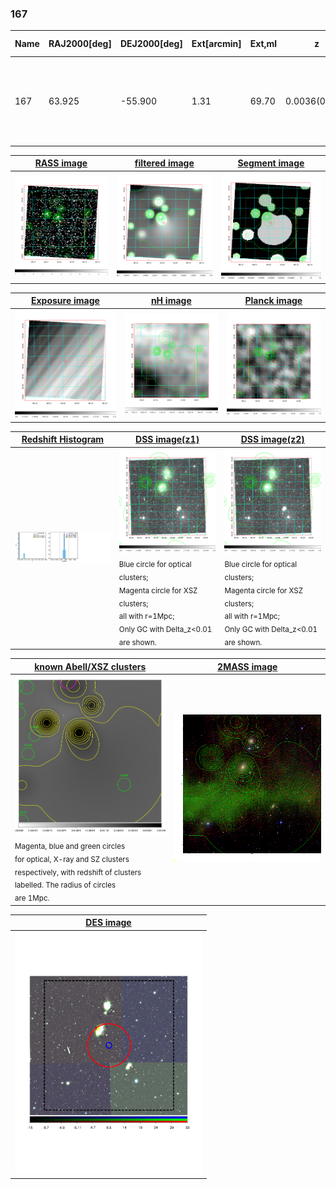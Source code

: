 <div STYLE="page-break-after: always;"></div>

### 167

|Name|RAJ2000[deg]|DEJ2000[deg] |Ext[arcmin]| Ext,ml | z | z_src| C|GC(XSZ,Delta_z<0.01)| GC(OPT,Delta_z<0.01)|GC| R_sig[arcmin] | R500[arcmin] | R500[Mpc]| CRsig[c/s] | CR500[c/s] |L500[1E44 erg/s]|F500[1E-12 erg/s/cm^2]| M500[1E14 Msun]|Tx[keV]|Cnt_sig|Beta|Rc[arcmin]|Comment|Alias|
|---|---|---|---|---|---|------|---|--------|---------|----------|---|---|---|---|---|---|---|---|---|---|---|---|---|---|
|167| 63.925| -55.900| 1.31| 69.70| 0.0036(0.005)| z1,| G| -| -| N| 33.725| 64.015| 0.286| 0.307(0.068)| 0.336(0.079)| 0.002(0.000)| 6.091(1.330)| 0.07(0.01)| 0.40(0.03)| 247.2| 0.503(-0.003+0.006)| 6.760(-0.200+0.302)| An XSZ cluster with $z$ = 0.3650 and offset = 0.14 Mpc (30 arcmin)| t018|

|[RASS image](../image/167/167_img.pdf)|[filtered image](../image/167/167_fil.pdf)|[Segment image](../image/167/167_seg.pdf)|
|-------------------|--------------------|-------------------|
| <img src="../image/167/167_img.png" width="300">  | <img src="../image/167/167_fil.png" width="300">   | <img src="../image/167/167_seg.png" width="300">  |

|[Exposure image](../image/167/167_mex.pdf)| [nH image](../image/167/167_nh.pdf)| [Planck image](../image/167/167_p.pdf)|
|-------------------|--------------------|-------------------|
|<img src="../image/167/167_mex.png" width="300">   | <img src="../image/167/167_nh.png" width="300">    | <img src="../image/167/167_p.png" width="300"> |

|[Redshift Histogram](../image/167/167_zg.pdf) | [DSS image(z1)](../image/167/167_dss_z1.pdf)      |  [DSS image(z2)](../image/167/167_dss_z2.pdf)    |
|-------------------|--------------------|-------------------|
|<img src="../image/167/167_zg.png" width="300"> |<img src="../image/167/167_dss_z1.png" width="300"> <sub><br>Blue circle for optical clusters; <br>Magenta circle for XSZ clusters; <br>all with r=1Mpc; <br>Only GC with Delta_z<0.01 are shown. </sub>| <img src="../image/167/167_dss_z2.png" width="300"><sub><br>Blue circle for optical clusters; <br>Magenta circle for XSZ clusters; <br>all with r=1Mpc; <br>Only GC with Delta_z<0.01 are shown. </sub> |

|[known Abell/XSZ clusters](../image/167/167_gc.pdf) | [2MASS image](../image/167/167_2mass.pdf)      |
|-------------------|-------------------|
|<img src=../image/167/167_gc.png width="300"> <br><sub>Magenta, blue and green circles <br>for optical, X-ray and SZ clusters <br>respectively, with redshift of clusters <br>labelled. The radius of circles <br>are 1Mpc.</sub>|<img src="../image/167/167_2mass.png" width="300">  |

|[DES image](../image/167/167_des.pdf)   |
|-------------------|
| <img src="../image/167/167_des.pdf" width="300">  |
